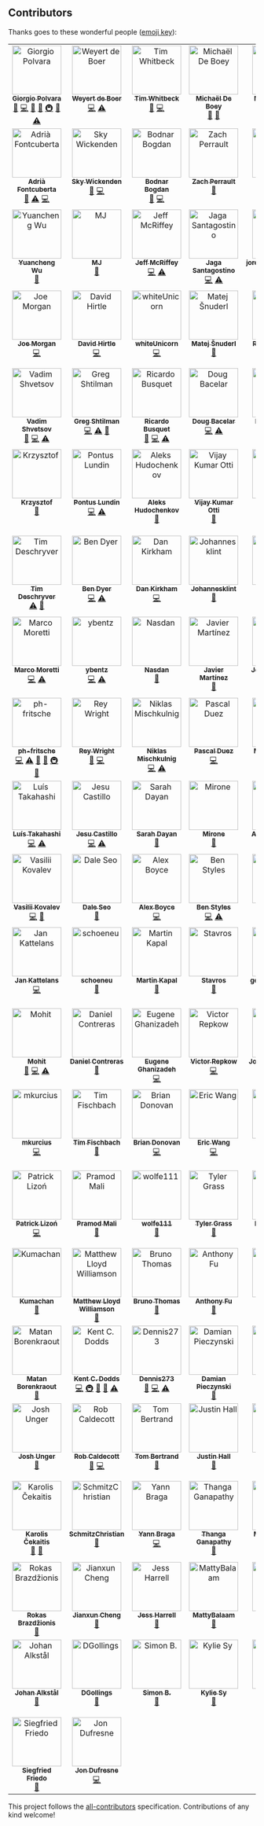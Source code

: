 ## Contributors

Thanks goes to these wonderful people ([emoji key][emojis]):

<!-- ALL-CONTRIBUTORS-LIST:START - Do not remove or modify this section -->
<!-- prettier-ignore-start -->
<!-- markdownlint-disable -->
<table>
  <tbody>
    <tr>
      <td align="center" valign="top" width="14.28%"><a href="https://twitter.com/Gpx"><img src="https://avatars0.githubusercontent.com/u/767959?v=4?s=100" width="100px;" alt="Giorgio Polvara"/><br /><sub><b>Giorgio Polvara</b></sub></a><br /><a href="https://github.com/testing-library/user-event/issues?q=author%3AGpx" title="Bug reports">🐛</a> <a href="https://github.com/testing-library/user-event/commits?author=Gpx" title="Code">💻</a> <a href="https://github.com/testing-library/user-event/commits?author=Gpx" title="Documentation">📖</a> <a href="#ideas-Gpx" title="Ideas, Planning, & Feedback">🤔</a> <a href="#infra-Gpx" title="Infrastructure (Hosting, Build-Tools, etc)">🚇</a> <a href="https://github.com/testing-library/user-event/pulls?q=is%3Apr+reviewed-by%3AGpx" title="Reviewed Pull Requests">👀</a> <a href="https://github.com/testing-library/user-event/commits?author=Gpx" title="Tests">⚠️</a></td>
      <td align="center" valign="top" width="14.28%"><a href="https://github.com/weyert"><img src="https://avatars3.githubusercontent.com/u/7049?v=4?s=100" width="100px;" alt="Weyert de Boer"/><br /><sub><b>Weyert de Boer</b></sub></a><br /><a href="https://github.com/testing-library/user-event/commits?author=weyert" title="Code">💻</a> <a href="https://github.com/testing-library/user-event/commits?author=weyert" title="Tests">⚠️</a></td>
      <td align="center" valign="top" width="14.28%"><a href="https://github.com/twhitbeck"><img src="https://avatars2.githubusercontent.com/u/762471?v=4?s=100" width="100px;" alt="Tim Whitbeck"/><br /><sub><b>Tim Whitbeck</b></sub></a><br /><a href="https://github.com/testing-library/user-event/issues?q=author%3Atwhitbeck" title="Bug reports">🐛</a> <a href="https://github.com/testing-library/user-event/commits?author=twhitbeck" title="Code">💻</a></td>
      <td align="center" valign="top" width="14.28%"><a href="https://michaeldeboey.be"><img src="https://avatars3.githubusercontent.com/u/6643991?v=4?s=100" width="100px;" alt="Michaël De Boey"/><br /><sub><b>Michaël De Boey</b></sub></a><br /><a href="https://github.com/testing-library/user-event/commits?author=MichaelDeBoey" title="Documentation">📖</a> <a href="#ideas-MichaelDeBoey" title="Ideas, Planning, & Feedback">🤔</a></td>
      <td align="center" valign="top" width="14.28%"><a href="https://github.com/michaellasky"><img src="https://avatars2.githubusercontent.com/u/6646599?v=4?s=100" width="100px;" alt="Michael Lasky"/><br /><sub><b>Michael Lasky</b></sub></a><br /><a href="https://github.com/testing-library/user-event/commits?author=michaellasky" title="Code">💻</a> <a href="https://github.com/testing-library/user-event/commits?author=michaellasky" title="Documentation">📖</a> <a href="#ideas-michaellasky" title="Ideas, Planning, & Feedback">🤔</a></td>
      <td align="center" valign="top" width="14.28%"><a href="https://github.com/shomalgan"><img src="https://avatars0.githubusercontent.com/u/2883620?v=4?s=100" width="100px;" alt="Ahmad Esmaeilzadeh"/><br /><sub><b>Ahmad Esmaeilzadeh</b></sub></a><br /><a href="https://github.com/testing-library/user-event/commits?author=shomalgan" title="Documentation">📖</a></td>
      <td align="center" valign="top" width="14.28%"><a href="https://calebeby.ml"><img src="https://avatars1.githubusercontent.com/u/13206945?v=4?s=100" width="100px;" alt="Caleb Eby"/><br /><sub><b>Caleb Eby</b></sub></a><br /><a href="https://github.com/testing-library/user-event/commits?author=calebeby" title="Code">💻</a> <a href="https://github.com/testing-library/user-event/issues?q=author%3Acalebeby" title="Bug reports">🐛</a> <a href="https://github.com/testing-library/user-event/pulls?q=is%3Apr+reviewed-by%3Acalebeby" title="Reviewed Pull Requests">👀</a></td>
    </tr>
    <tr>
      <td align="center" valign="top" width="14.28%"><a href="https://afontcu.dev"><img src="https://avatars0.githubusercontent.com/u/9197791?v=4?s=100" width="100px;" alt="Adrià Fontcuberta"/><br /><sub><b>Adrià Fontcuberta</b></sub></a><br /><a href="https://github.com/testing-library/user-event/issues?q=author%3Aafontcu" title="Bug reports">🐛</a> <a href="https://github.com/testing-library/user-event/commits?author=afontcu" title="Tests">⚠️</a> <a href="https://github.com/testing-library/user-event/commits?author=afontcu" title="Code">💻</a></td>
      <td align="center" valign="top" width="14.28%"><a href="https://github.com/skywickenden"><img src="https://avatars2.githubusercontent.com/u/4930551?v=4?s=100" width="100px;" alt="Sky Wickenden"/><br /><sub><b>Sky Wickenden</b></sub></a><br /><a href="https://github.com/testing-library/user-event/issues?q=author%3Askywickenden" title="Bug reports">🐛</a> <a href="https://github.com/testing-library/user-event/commits?author=skywickenden" title="Code">💻</a></td>
      <td align="center" valign="top" width="14.28%"><a href="https://github.com/bogdanbodnar"><img src="https://avatars2.githubusercontent.com/u/9034868?v=4?s=100" width="100px;" alt="Bodnar Bogdan"/><br /><sub><b>Bodnar Bogdan</b></sub></a><br /><a href="https://github.com/testing-library/user-event/issues?q=author%3Abogdanbodnar" title="Bug reports">🐛</a> <a href="https://github.com/testing-library/user-event/commits?author=bogdanbodnar" title="Code">💻</a></td>
      <td align="center" valign="top" width="14.28%"><a href="https://zach.website"><img src="https://avatars0.githubusercontent.com/u/1699281?v=4?s=100" width="100px;" alt="Zach Perrault"/><br /><sub><b>Zach Perrault</b></sub></a><br /><a href="https://github.com/testing-library/user-event/commits?author=zperrault" title="Documentation">📖</a></td>
      <td align="center" valign="top" width="14.28%"><a href="https://twitter.com/ryanastelly"><img src="https://avatars1.githubusercontent.com/u/4138357?v=4?s=100" width="100px;" alt="Ryan Stelly"/><br /><sub><b>Ryan Stelly</b></sub></a><br /><a href="https://github.com/testing-library/user-event/commits?author=FLGMwt" title="Documentation">📖</a></td>
      <td align="center" valign="top" width="14.28%"><a href="https://github.com/benmonro"><img src="https://avatars3.githubusercontent.com/u/399236?v=4?s=100" width="100px;" alt="Ben Monro"/><br /><sub><b>Ben Monro</b></sub></a><br /><a href="https://github.com/testing-library/user-event/commits?author=benmonro" title="Code">💻</a></td>
      <td align="center" valign="top" width="14.28%"><a href="https://github.com/GentlemanHal"><img src="https://avatars2.githubusercontent.com/u/415521?v=4?s=100" width="100px;" alt="Christopher Martin"/><br /><sub><b>Christopher Martin</b></sub></a><br /><a href="https://github.com/testing-library/user-event/commits?author=GentlemanHal" title="Code">💻</a></td>
    </tr>
    <tr>
      <td align="center" valign="top" width="14.28%"><a href="http://fullgallop.me"><img src="https://avatars0.githubusercontent.com/u/32252769?v=4?s=100" width="100px;" alt="Yuancheng Wu"/><br /><sub><b>Yuancheng Wu</b></sub></a><br /><a href="https://github.com/testing-library/user-event/pulls?q=is%3Apr+reviewed-by%3AYuanchengWu" title="Reviewed Pull Requests">👀</a></td>
      <td align="center" valign="top" width="14.28%"><a href="https://github.com/maheshjag"><img src="https://avatars0.githubusercontent.com/u/1705603?v=4?s=100" width="100px;" alt="MJ"/><br /><sub><b>MJ</b></sub></a><br /><a href="https://github.com/testing-library/user-event/commits?author=maheshjag" title="Documentation">📖</a></td>
      <td align="center" valign="top" width="14.28%"><a href="https://github.com/jmcriffey"><img src="https://avatars0.githubusercontent.com/u/2831294?v=4?s=100" width="100px;" alt="Jeff McRiffey"/><br /><sub><b>Jeff McRiffey</b></sub></a><br /><a href="https://github.com/testing-library/user-event/commits?author=jmcriffey" title="Code">💻</a> <a href="https://github.com/testing-library/user-event/commits?author=jmcriffey" title="Tests">⚠️</a></td>
      <td align="center" valign="top" width="14.28%"><a href="http://jagascript.com"><img src="https://avatars0.githubusercontent.com/u/4562878?v=4?s=100" width="100px;" alt="Jaga Santagostino"/><br /><sub><b>Jaga Santagostino</b></sub></a><br /><a href="https://github.com/testing-library/user-event/commits?author=kandros" title="Code">💻</a> <a href="https://github.com/testing-library/user-event/commits?author=kandros" title="Tests">⚠️</a></td>
      <td align="center" valign="top" width="14.28%"><a href="http://jordy.app"><img src="https://avatars3.githubusercontent.com/u/12712484?v=4?s=100" width="100px;" alt="jordyvandomselaar"/><br /><sub><b>jordyvandomselaar</b></sub></a><br /><a href="https://github.com/testing-library/user-event/commits?author=jordyvandomselaar" title="Code">💻</a> <a href="https://github.com/testing-library/user-event/commits?author=jordyvandomselaar" title="Tests">⚠️</a></td>
      <td align="center" valign="top" width="14.28%"><a href="https://lyamkin.com"><img src="https://avatars2.githubusercontent.com/u/3854930?v=4?s=100" width="100px;" alt="Ilya Lyamkin"/><br /><sub><b>Ilya Lyamkin</b></sub></a><br /><a href="https://github.com/testing-library/user-event/commits?author=ilyamkin" title="Code">💻</a> <a href="https://github.com/testing-library/user-event/commits?author=ilyamkin" title="Tests">⚠️</a></td>
      <td align="center" valign="top" width="14.28%"><a href="http://todofullstack.com"><img src="https://avatars2.githubusercontent.com/u/4474353?v=4?s=100" width="100px;" alt="Kenneth Luján Rosas"/><br /><sub><b>Kenneth Luján Rosas</b></sub></a><br /><a href="https://github.com/testing-library/user-event/commits?author=klujanrosas" title="Code">💻</a> <a href="https://github.com/testing-library/user-event/commits?author=klujanrosas" title="Tests">⚠️</a></td>
    </tr>
    <tr>
      <td align="center" valign="top" width="14.28%"><a href="http://thejoemorgan.com"><img src="https://avatars1.githubusercontent.com/u/2388943?v=4?s=100" width="100px;" alt="Joe Morgan"/><br /><sub><b>Joe Morgan</b></sub></a><br /><a href="https://github.com/testing-library/user-event/commits?author=jsmapr1" title="Code">💻</a></td>
      <td align="center" valign="top" width="14.28%"><a href="https://twitter.com/wachunga"><img src="https://avatars0.githubusercontent.com/u/438545?v=4?s=100" width="100px;" alt="David Hirtle"/><br /><sub><b>David Hirtle</b></sub></a><br /><a href="https://github.com/testing-library/user-event/commits?author=wachunga" title="Code">💻</a></td>
      <td align="center" valign="top" width="14.28%"><a href="https://github.com/bdh1011"><img src="https://avatars2.githubusercontent.com/u/8446067?v=4?s=100" width="100px;" alt="whiteUnicorn"/><br /><sub><b>whiteUnicorn</b></sub></a><br /><a href="https://github.com/testing-library/user-event/commits?author=bdh1011" title="Code">💻</a></td>
      <td align="center" valign="top" width="14.28%"><a href="https://www.matej.snuderl.si/"><img src="https://avatars3.githubusercontent.com/u/8524109?v=4?s=100" width="100px;" alt="Matej Šnuderl"/><br /><sub><b>Matej Šnuderl</b></sub></a><br /><a href="https://github.com/testing-library/user-event/pulls?q=is%3Apr+reviewed-by%3AMeemaw" title="Reviewed Pull Requests">👀</a></td>
      <td align="center" valign="top" width="14.28%"><a href="https://pomb.us"><img src="https://avatars1.githubusercontent.com/u/1911623?v=4?s=100" width="100px;" alt="Rodrigo Pombo"/><br /><sub><b>Rodrigo Pombo</b></sub></a><br /><a href="https://github.com/testing-library/user-event/commits?author=pomber" title="Code">💻</a></td>
      <td align="center" valign="top" width="14.28%"><a href="http://github.com/Raynos"><img src="https://avatars3.githubusercontent.com/u/479538?v=4?s=100" width="100px;" alt="Jake Verbaten"/><br /><sub><b>Jake Verbaten</b></sub></a><br /><a href="https://github.com/testing-library/user-event/commits?author=Raynos" title="Code">💻</a></td>
      <td align="center" valign="top" width="14.28%"><a href="https://skovy.dev"><img src="https://avatars1.githubusercontent.com/u/5247455?v=4?s=100" width="100px;" alt="Spencer Miskoviak"/><br /><sub><b>Spencer Miskoviak</b></sub></a><br /><a href="https://github.com/testing-library/user-event/commits?author=skovy" title="Documentation">📖</a></td>
    </tr>
    <tr>
      <td align="center" valign="top" width="14.28%"><a href="https://proling.ru/"><img src="https://avatars2.githubusercontent.com/u/16336572?v=4?s=100" width="100px;" alt="Vadim Shvetsov"/><br /><sub><b>Vadim Shvetsov</b></sub></a><br /><a href="#ideas-vadimshvetsov" title="Ideas, Planning, & Feedback">🤔</a> <a href="https://github.com/testing-library/user-event/commits?author=vadimshvetsov" title="Code">💻</a> <a href="https://github.com/testing-library/user-event/commits?author=vadimshvetsov" title="Tests">⚠️</a></td>
      <td align="center" valign="top" width="14.28%"><a href="https://github.com/9still"><img src="https://avatars0.githubusercontent.com/u/4924760?v=4?s=100" width="100px;" alt="Greg Shtilman"/><br /><sub><b>Greg Shtilman</b></sub></a><br /><a href="https://github.com/testing-library/user-event/commits?author=9still" title="Code">💻</a> <a href="https://github.com/testing-library/user-event/commits?author=9still" title="Tests">⚠️</a> <a href="https://github.com/testing-library/user-event/issues?q=author%3A9still" title="Bug reports">🐛</a></td>
      <td align="center" valign="top" width="14.28%"><a href="https://github.com/rbusquet"><img src="https://avatars1.githubusercontent.com/u/7198302?v=4?s=100" width="100px;" alt="Ricardo Busquet"/><br /><sub><b>Ricardo Busquet</b></sub></a><br /><a href="https://github.com/testing-library/user-event/issues?q=author%3Arbusquet" title="Bug reports">🐛</a> <a href="https://github.com/testing-library/user-event/commits?author=rbusquet" title="Code">💻</a> <a href="https://github.com/testing-library/user-event/commits?author=rbusquet" title="Tests">⚠️</a></td>
      <td align="center" valign="top" width="14.28%"><a href="https://www.linkedin.com/in/dougbacelar/en"><img src="https://avatars3.githubusercontent.com/u/9267678?v=4?s=100" width="100px;" alt="Doug Bacelar"/><br /><sub><b>Doug Bacelar</b></sub></a><br /><a href="https://github.com/testing-library/user-event/commits?author=dougbacelar" title="Code">💻</a> <a href="https://github.com/testing-library/user-event/commits?author=dougbacelar" title="Tests">⚠️</a></td>
      <td align="center" valign="top" width="14.28%"><a href="https://github.com/kayleighridd"><img src="https://avatars3.githubusercontent.com/u/36446015?v=4?s=100" width="100px;" alt="Kayleigh Ridd"/><br /><sub><b>Kayleigh Ridd</b></sub></a><br /><a href="https://github.com/testing-library/user-event/issues?q=author%3Akayleighridd" title="Bug reports">🐛</a> <a href="https://github.com/testing-library/user-event/commits?author=kayleighridd" title="Code">💻</a> <a href="https://github.com/testing-library/user-event/commits?author=kayleighridd" title="Tests">⚠️</a></td>
      <td align="center" valign="top" width="14.28%"><a href="https://malcolmkee.com"><img src="https://avatars0.githubusercontent.com/u/24528512?v=4?s=100" width="100px;" alt="Malcolm Kee"/><br /><sub><b>Malcolm Kee</b></sub></a><br /><a href="https://github.com/testing-library/user-event/commits?author=malcolm-kee" title="Code">💻</a> <a href="https://github.com/testing-library/user-event/commits?author=malcolm-kee" title="Documentation">📖</a> <a href="https://github.com/testing-library/user-event/commits?author=malcolm-kee" title="Tests">⚠️</a></td>
      <td align="center" valign="top" width="14.28%"><a href="https://github.com/kelvinlzhang"><img src="https://avatars3.githubusercontent.com/u/8291294?v=4?s=100" width="100px;" alt="kelvinlzhang"/><br /><sub><b>kelvinlzhang</b></sub></a><br /><a href="https://github.com/testing-library/user-event/issues?q=author%3Akelvinlzhang" title="Bug reports">🐛</a></td>
    </tr>
    <tr>
      <td align="center" valign="top" width="14.28%"><a href="https://github.com/krzysztof-hellostudio"><img src="https://avatars3.githubusercontent.com/u/1942664?v=4?s=100" width="100px;" alt="Krzysztof"/><br /><sub><b>Krzysztof</b></sub></a><br /><a href="https://github.com/testing-library/user-event/issues?q=author%3Akrzysztof-hellostudio" title="Bug reports">🐛</a></td>
      <td align="center" valign="top" width="14.28%"><a href="https://github.com/hontas"><img src="https://avatars2.githubusercontent.com/u/1521113?v=4?s=100" width="100px;" alt="Pontus Lundin"/><br /><sub><b>Pontus Lundin</b></sub></a><br /><a href="https://github.com/testing-library/user-event/commits?author=hontas" title="Code">💻</a> <a href="https://github.com/testing-library/user-event/commits?author=hontas" title="Tests">⚠️</a></td>
      <td align="center" valign="top" width="14.28%"><a href="https://hudochenkov.com/"><img src="https://avatars2.githubusercontent.com/u/654597?v=4?s=100" width="100px;" alt="Aleks Hudochenkov"/><br /><sub><b>Aleks Hudochenkov</b></sub></a><br /><a href="https://github.com/testing-library/user-event/issues?q=author%3Ahudochenkov" title="Bug reports">🐛</a></td>
      <td align="center" valign="top" width="14.28%"><a href="https://github.com/nanivijay"><img src="https://avatars0.githubusercontent.com/u/5945591?v=4?s=100" width="100px;" alt="Vijay Kumar Otti"/><br /><sub><b>Vijay Kumar Otti</b></sub></a><br /><a href="https://github.com/testing-library/user-event/issues?q=author%3Ananivijay" title="Bug reports">🐛</a></td>
      <td align="center" valign="top" width="14.28%"><a href="http://tompicton.com"><img src="https://avatars2.githubusercontent.com/u/12588098?v=4?s=100" width="100px;" alt="Tom Picton"/><br /><sub><b>Tom Picton</b></sub></a><br /><a href="https://github.com/testing-library/user-event/issues?q=author%3Atpict" title="Bug reports">🐛</a> <a href="https://github.com/testing-library/user-event/commits?author=tpict" title="Code">💻</a> <a href="https://github.com/testing-library/user-event/commits?author=tpict" title="Tests">⚠️</a></td>
      <td align="center" valign="top" width="14.28%"><a href="https://hung.dev"><img src="https://avatars3.githubusercontent.com/u/8603085?v=4?s=100" width="100px;" alt="Hung Viet Nguyen"/><br /><sub><b>Hung Viet Nguyen</b></sub></a><br /><a href="https://github.com/testing-library/user-event/issues?q=author%3Anvh95" title="Bug reports">🐛</a></td>
      <td align="center" valign="top" width="14.28%"><a href="https://nickmccurdy.com/"><img src="https://avatars0.githubusercontent.com/u/927220?v=4?s=100" width="100px;" alt="Nick McCurdy"/><br /><sub><b>Nick McCurdy</b></sub></a><br /><a href="#projectManagement-nickmccurdy" title="Project Management">📆</a> <a href="#question-nickmccurdy" title="Answering Questions">💬</a> <a href="https://github.com/testing-library/user-event/commits?author=nickmccurdy" title="Code">💻</a> <a href="https://github.com/testing-library/user-event/commits?author=nickmccurdy" title="Tests">⚠️</a> <a href="https://github.com/testing-library/user-event/commits?author=nickmccurdy" title="Documentation">📖</a> <a href="#infra-nickmccurdy" title="Infrastructure (Hosting, Build-Tools, etc)">🚇</a> <a href="#ideas-nickmccurdy" title="Ideas, Planning, & Feedback">🤔</a></td>
    </tr>
    <tr>
      <td align="center" valign="top" width="14.28%"><a href="http://timdeschryver.dev"><img src="https://avatars1.githubusercontent.com/u/28659384?v=4?s=100" width="100px;" alt="Tim Deschryver"/><br /><sub><b>Tim Deschryver</b></sub></a><br /><a href="https://github.com/testing-library/user-event/commits?author=timdeschryver" title="Tests">⚠️</a> <a href="https://github.com/testing-library/user-event/commits?author=timdeschryver" title="Documentation">📖</a></td>
      <td align="center" valign="top" width="14.28%"><a href="https://github.com/ben-dyer"><img src="https://avatars2.githubusercontent.com/u/43922444?v=4?s=100" width="100px;" alt="Ben Dyer"/><br /><sub><b>Ben Dyer</b></sub></a><br /><a href="https://github.com/testing-library/user-event/commits?author=ben-dyer" title="Code">💻</a> <a href="https://github.com/testing-library/user-event/commits?author=ben-dyer" title="Tests">⚠️</a></td>
      <td align="center" valign="top" width="14.28%"><a href="https://twitter.com/herecydev"><img src="https://avatars1.githubusercontent.com/u/11328618?v=4?s=100" width="100px;" alt="Dan Kirkham"/><br /><sub><b>Dan Kirkham</b></sub></a><br /><a href="https://github.com/testing-library/user-event/commits?author=herecydev" title="Code">💻</a></td>
      <td align="center" valign="top" width="14.28%"><a href="https://github.com/Johannesklint"><img src="https://avatars3.githubusercontent.com/u/16774845?v=4?s=100" width="100px;" alt="Johannesklint"/><br /><sub><b>Johannesklint</b></sub></a><br /><a href="https://github.com/testing-library/user-event/commits?author=Johannesklint" title="Documentation">📖</a></td>
      <td align="center" valign="top" width="14.28%"><a href="https://github.com/juanca"><img src="https://avatars0.githubusercontent.com/u/841084?v=4?s=100" width="100px;" alt="Juan Carlos Medina"/><br /><sub><b>Juan Carlos Medina</b></sub></a><br /><a href="https://github.com/testing-library/user-event/commits?author=juanca" title="Code">💻</a> <a href="https://github.com/testing-library/user-event/commits?author=juanca" title="Tests">⚠️</a></td>
      <td align="center" valign="top" width="14.28%"><a href="https://github.com/WretchedDade"><img src="https://avatars0.githubusercontent.com/u/17183431?v=4?s=100" width="100px;" alt="Dade Cook"/><br /><sub><b>Dade Cook</b></sub></a><br /><a href="https://github.com/testing-library/user-event/commits?author=WretchedDade" title="Code">💻</a> <a href="https://github.com/testing-library/user-event/commits?author=WretchedDade" title="Tests">⚠️</a></td>
      <td align="center" valign="top" width="14.28%"><a href="https://blog.lourenci.com/"><img src="https://avatars3.githubusercontent.com/u/2339362?v=4?s=100" width="100px;" alt="Leandro Lourenci"/><br /><sub><b>Leandro Lourenci</b></sub></a><br /><a href="https://github.com/testing-library/user-event/commits?author=lourenci" title="Code">💻</a> <a href="https://github.com/testing-library/user-event/commits?author=lourenci" title="Tests">⚠️</a></td>
    </tr>
    <tr>
      <td align="center" valign="top" width="14.28%"><a href="https://github.com/marcosvega91"><img src="https://avatars2.githubusercontent.com/u/5365582?v=4?s=100" width="100px;" alt="Marco Moretti"/><br /><sub><b>Marco Moretti</b></sub></a><br /><a href="https://github.com/testing-library/user-event/commits?author=marcosvega91" title="Code">💻</a> <a href="https://github.com/testing-library/user-event/commits?author=marcosvega91" title="Tests">⚠️</a></td>
      <td align="center" valign="top" width="14.28%"><a href="https://github.com/ybentz"><img src="https://avatars3.githubusercontent.com/u/14811577?v=4?s=100" width="100px;" alt="ybentz"/><br /><sub><b>ybentz</b></sub></a><br /><a href="https://github.com/testing-library/user-event/commits?author=ybentz" title="Code">💻</a> <a href="https://github.com/testing-library/user-event/commits?author=ybentz" title="Tests">⚠️</a></td>
      <td align="center" valign="top" width="14.28%"><a href="http://www.lemoncode.net/"><img src="https://avatars2.githubusercontent.com/u/4374977?v=4?s=100" width="100px;" alt="Nasdan"/><br /><sub><b>Nasdan</b></sub></a><br /><a href="https://github.com/testing-library/user-event/issues?q=author%3ANasdan" title="Bug reports">🐛</a></td>
      <td align="center" valign="top" width="14.28%"><a href="https://github.com/JavierMartinz"><img src="https://avatars1.githubusercontent.com/u/1155507?v=4?s=100" width="100px;" alt="Javier Martínez"/><br /><sub><b>Javier Martínez</b></sub></a><br /><a href="https://github.com/testing-library/user-event/commits?author=JavierMartinz" title="Documentation">📖</a></td>
      <td align="center" valign="top" width="14.28%"><a href="http://www.visualjerk.de"><img src="https://avatars0.githubusercontent.com/u/28823153?v=4?s=100" width="100px;" alt="Jörg Bayreuther"/><br /><sub><b>Jörg Bayreuther</b></sub></a><br /><a href="https://github.com/testing-library/user-event/commits?author=visualjerk" title="Code">💻</a> <a href="https://github.com/testing-library/user-event/commits?author=visualjerk" title="Tests">⚠️</a> <a href="https://github.com/testing-library/user-event/commits?author=visualjerk" title="Documentation">📖</a></td>
      <td align="center" valign="top" width="14.28%"><a href="https://ko-fi.com/thislucas"><img src="https://avatars0.githubusercontent.com/u/8645841?v=4?s=100" width="100px;" alt="Lucas Bernalte"/><br /><sub><b>Lucas Bernalte</b></sub></a><br /><a href="https://github.com/testing-library/user-event/commits?author=lucbpz" title="Documentation">📖</a></td>
      <td align="center" valign="top" width="14.28%"><a href="https://github.com/maxnewlands"><img src="https://avatars3.githubusercontent.com/u/1304166?v=4?s=100" width="100px;" alt="Maxwell Newlands"/><br /><sub><b>Maxwell Newlands</b></sub></a><br /><a href="https://github.com/testing-library/user-event/commits?author=maxnewlands" title="Code">💻</a> <a href="https://github.com/testing-library/user-event/commits?author=maxnewlands" title="Tests">⚠️</a></td>
    </tr>
    <tr>
      <td align="center" valign="top" width="14.28%"><a href="https://github.com/ph-fritsche"><img src="https://avatars3.githubusercontent.com/u/39068198?v=4?s=100" width="100px;" alt="ph-fritsche"/><br /><sub><b>ph-fritsche</b></sub></a><br /><a href="https://github.com/testing-library/user-event/commits?author=ph-fritsche" title="Code">💻</a> <a href="https://github.com/testing-library/user-event/commits?author=ph-fritsche" title="Tests">⚠️</a> <a href="https://github.com/testing-library/user-event/issues?q=author%3Aph-fritsche" title="Bug reports">🐛</a> <a href="#ideas-ph-fritsche" title="Ideas, Planning, & Feedback">🤔</a> <a href="#infra-ph-fritsche" title="Infrastructure (Hosting, Build-Tools, etc)">🚇</a> <a href="#maintenance-ph-fritsche" title="Maintenance">🚧</a></td>
      <td align="center" valign="top" width="14.28%"><a href="https://github.com/reywright"><img src="https://avatars3.githubusercontent.com/u/708820?v=4?s=100" width="100px;" alt="Rey Wright"/><br /><sub><b>Rey Wright</b></sub></a><br /><a href="https://github.com/testing-library/user-event/issues?q=author%3Areywright" title="Bug reports">🐛</a> <a href="https://github.com/testing-library/user-event/commits?author=reywright" title="Code">💻</a></td>
      <td align="center" valign="top" width="14.28%"><a href="https://github.com/mischnic"><img src="https://avatars1.githubusercontent.com/u/4586894?v=4?s=100" width="100px;" alt="Niklas Mischkulnig"/><br /><sub><b>Niklas Mischkulnig</b></sub></a><br /><a href="https://github.com/testing-library/user-event/commits?author=mischnic" title="Code">💻</a> <a href="https://github.com/testing-library/user-event/commits?author=mischnic" title="Tests">⚠️</a></td>
      <td align="center" valign="top" width="14.28%"><a href="http://pascalduez.me"><img src="https://avatars3.githubusercontent.com/u/335467?v=4?s=100" width="100px;" alt="Pascal Duez"/><br /><sub><b>Pascal Duez</b></sub></a><br /><a href="https://github.com/testing-library/user-event/commits?author=pascalduez" title="Code">💻</a></td>
      <td align="center" valign="top" width="14.28%"><a href="http://malachi.dev"><img src="https://avatars3.githubusercontent.com/u/10888943?v=4?s=100" width="100px;" alt="Malachi Willey"/><br /><sub><b>Malachi Willey</b></sub></a><br /><a href="https://github.com/testing-library/user-event/commits?author=malwilley" title="Code">💻</a> <a href="https://github.com/testing-library/user-event/commits?author=malwilley" title="Tests">⚠️</a></td>
      <td align="center" valign="top" width="14.28%"><a href="https://clarkwinters.com"><img src="https://avatars2.githubusercontent.com/u/40615752?v=4?s=100" width="100px;" alt="Clark Winters"/><br /><sub><b>Clark Winters</b></sub></a><br /><a href="https://github.com/testing-library/user-event/commits?author=cwinters8" title="Documentation">📖</a></td>
      <td align="center" valign="top" width="14.28%"><a href="https://github.com/lazytype"><img src="https://avatars1.githubusercontent.com/u/840985?v=4?s=100" width="100px;" alt="lazytype"/><br /><sub><b>lazytype</b></sub></a><br /><a href="https://github.com/testing-library/user-event/commits?author=lazytype" title="Code">💻</a> <a href="https://github.com/testing-library/user-event/commits?author=lazytype" title="Tests">⚠️</a></td>
    </tr>
    <tr>
      <td align="center" valign="top" width="14.28%"><a href="https://www.linkedin.com/in/luis-takahashi/"><img src="https://avatars0.githubusercontent.com/u/19766035?v=4?s=100" width="100px;" alt="Luís Takahashi"/><br /><sub><b>Luís Takahashi</b></sub></a><br /><a href="https://github.com/testing-library/user-event/commits?author=luistak" title="Code">💻</a> <a href="https://github.com/testing-library/user-event/commits?author=luistak" title="Tests">⚠️</a></td>
      <td align="center" valign="top" width="14.28%"><a href="https://github.com/jesujcastillom"><img src="https://avatars3.githubusercontent.com/u/7827281?v=4?s=100" width="100px;" alt="Jesu Castillo"/><br /><sub><b>Jesu Castillo</b></sub></a><br /><a href="https://github.com/testing-library/user-event/commits?author=jesujcastillom" title="Code">💻</a> <a href="https://github.com/testing-library/user-event/commits?author=jesujcastillom" title="Tests">⚠️</a></td>
      <td align="center" valign="top" width="14.28%"><a href="https://sarahdayan.dev"><img src="https://avatars1.githubusercontent.com/u/5370675?v=4?s=100" width="100px;" alt="Sarah Dayan"/><br /><sub><b>Sarah Dayan</b></sub></a><br /><a href="https://github.com/testing-library/user-event/commits?author=sarahdayan" title="Documentation">📖</a></td>
      <td align="center" valign="top" width="14.28%"><a href="http://saul-mirone.github.io/"><img src="https://avatars0.githubusercontent.com/u/10047788?v=4?s=100" width="100px;" alt="Mirone"/><br /><sub><b>Mirone</b></sub></a><br /><a href="https://github.com/testing-library/user-event/issues?q=author%3ASaul-Mirone" title="Bug reports">🐛</a></td>
      <td align="center" valign="top" width="14.28%"><a href="https://github.com/amandapouget"><img src="https://avatars3.githubusercontent.com/u/12855692?v=4?s=100" width="100px;" alt="Amanda Pouget"/><br /><sub><b>Amanda Pouget</b></sub></a><br /><a href="https://github.com/testing-library/user-event/commits?author=amandapouget" title="Documentation">📖</a></td>
      <td align="center" valign="top" width="14.28%"><a href="https://github.com/Sonic12040"><img src="https://avatars3.githubusercontent.com/u/21055893?v=4?s=100" width="100px;" alt="Sonic12040"/><br /><sub><b>Sonic12040</b></sub></a><br /><a href="https://github.com/testing-library/user-event/commits?author=Sonic12040" title="Code">💻</a> <a href="https://github.com/testing-library/user-event/commits?author=Sonic12040" title="Tests">⚠️</a> <a href="https://github.com/testing-library/user-event/commits?author=Sonic12040" title="Documentation">📖</a></td>
      <td align="center" valign="top" width="14.28%"><a href="https://github.com/gndelia"><img src="https://avatars1.githubusercontent.com/u/352474?v=4?s=100" width="100px;" alt="Gonzalo D'Elia"/><br /><sub><b>Gonzalo D'Elia</b></sub></a><br /><a href="https://github.com/testing-library/user-event/commits?author=gndelia" title="Code">💻</a> <a href="https://github.com/testing-library/user-event/commits?author=gndelia" title="Tests">⚠️</a> <a href="https://github.com/testing-library/user-event/commits?author=gndelia" title="Documentation">📖</a></td>
    </tr>
    <tr>
      <td align="center" valign="top" width="14.28%"><a href="https://github.com/vasilii-kovalev"><img src="https://avatars0.githubusercontent.com/u/10310491?v=4?s=100" width="100px;" alt="Vasilii Kovalev"/><br /><sub><b>Vasilii Kovalev</b></sub></a><br /><a href="https://github.com/testing-library/user-event/commits?author=vasilii-kovalev" title="Code">💻</a> <a href="https://github.com/testing-library/user-event/commits?author=vasilii-kovalev" title="Documentation">📖</a></td>
      <td align="center" valign="top" width="14.28%"><a href="https://www.daleseo.com"><img src="https://avatars1.githubusercontent.com/u/5466341?v=4?s=100" width="100px;" alt="Dale Seo"/><br /><sub><b>Dale Seo</b></sub></a><br /><a href="https://github.com/testing-library/user-event/commits?author=daleseo" title="Documentation">📖</a></td>
      <td align="center" valign="top" width="14.28%"><a href="http://www.alex-boyce.me/"><img src="https://avatars.githubusercontent.com/u/4050934?v=4?s=100" width="100px;" alt="Alex Boyce"/><br /><sub><b>Alex Boyce</b></sub></a><br /><a href="https://github.com/testing-library/user-event/commits?author=curiosity26" title="Code">💻</a></td>
      <td align="center" valign="top" width="14.28%"><a href="https://benadamstyles.com"><img src="https://avatars.githubusercontent.com/u/4380655?v=4?s=100" width="100px;" alt="Ben Styles"/><br /><sub><b>Ben Styles</b></sub></a><br /><a href="https://github.com/testing-library/user-event/commits?author=benadamstyles" title="Code">💻</a> <a href="https://github.com/testing-library/user-event/commits?author=benadamstyles" title="Tests">⚠️</a></td>
      <td align="center" valign="top" width="14.28%"><a href="http://laurabeatris.com"><img src="https://avatars.githubusercontent.com/u/48022589?v=4?s=100" width="100px;" alt="Laura Beatris"/><br /><sub><b>Laura Beatris</b></sub></a><br /><a href="https://github.com/testing-library/user-event/commits?author=LauraBeatris" title="Code">💻</a> <a href="https://github.com/testing-library/user-event/commits?author=LauraBeatris" title="Tests">⚠️</a></td>
      <td align="center" valign="top" width="14.28%"><a href="https://twitter.com/boriscoder"><img src="https://avatars.githubusercontent.com/u/812240?v=4?s=100" width="100px;" alt="Boris Serdiuk"/><br /><sub><b>Boris Serdiuk</b></sub></a><br /><a href="https://github.com/testing-library/user-event/issues?q=author%3Ajust-boris" title="Bug reports">🐛</a></td>
      <td align="center" valign="top" width="14.28%"><a href="https://bozdoz.com"><img src="https://avatars.githubusercontent.com/u/1410985?v=4?s=100" width="100px;" alt="bozdoz"/><br /><sub><b>bozdoz</b></sub></a><br /><a href="https://github.com/testing-library/user-event/commits?author=bozdoz" title="Documentation">📖</a> <a href="https://github.com/testing-library/user-event/issues?q=author%3Abozdoz" title="Bug reports">🐛</a> <a href="https://github.com/testing-library/user-event/commits?author=bozdoz" title="Tests">⚠️</a></td>
    </tr>
    <tr>
      <td align="center" valign="top" width="14.28%"><a href="https://github.com/jKatt"><img src="https://avatars.githubusercontent.com/u/5550790?v=4?s=100" width="100px;" alt="Jan Kattelans"/><br /><sub><b>Jan Kattelans</b></sub></a><br /><a href="https://github.com/testing-library/user-event/commits?author=jKatt" title="Code">💻</a></td>
      <td align="center" valign="top" width="14.28%"><a href="https://github.com/schoeneu"><img src="https://avatars.githubusercontent.com/u/3261341?v=4?s=100" width="100px;" alt="schoeneu"/><br /><sub><b>schoeneu</b></sub></a><br /><a href="https://github.com/testing-library/user-event/issues?q=author%3Aschoeneu" title="Bug reports">🐛</a></td>
      <td align="center" valign="top" width="14.28%"><a href="https://github.com/mkapal"><img src="https://avatars.githubusercontent.com/u/6420535?v=4?s=100" width="100px;" alt="Martin Kapal"/><br /><sub><b>Martin Kapal</b></sub></a><br /><a href="https://github.com/testing-library/user-event/issues?q=author%3Amkapal" title="Bug reports">🐛</a></td>
      <td align="center" valign="top" width="14.28%"><a href="https://gr.linkedin.com/in/bastakis"><img src="https://avatars.githubusercontent.com/u/1146626?v=4?s=100" width="100px;" alt="Stavros"/><br /><sub><b>Stavros</b></sub></a><br /><a href="https://github.com/testing-library/user-event/issues?q=author%3Asstauross" title="Bug reports">🐛</a></td>
      <td align="center" valign="top" width="14.28%"><a href="https://github.com/geoffroymounier"><img src="https://avatars.githubusercontent.com/u/24386870?v=4?s=100" width="100px;" alt="geoffroymounier"/><br /><sub><b>geoffroymounier</b></sub></a><br /><a href="https://github.com/testing-library/user-event/issues?q=author%3Ageoffroymounier" title="Bug reports">🐛</a></td>
      <td align="center" valign="top" width="14.28%"><a href="https://fergusmcdonald.com"><img src="https://avatars.githubusercontent.com/u/3115675?v=4?s=100" width="100px;" alt="Fergus McDonald"/><br /><sub><b>Fergus McDonald</b></sub></a><br /><a href="https://github.com/testing-library/user-event/commits?author=fergusmcdonald" title="Code">💻</a></td>
      <td align="center" valign="top" width="14.28%"><a href="https://github.com/robin-ambachtsheer"><img src="https://avatars.githubusercontent.com/u/2611873?v=4?s=100" width="100px;" alt="Robin Ambachtsheer"/><br /><sub><b>Robin Ambachtsheer</b></sub></a><br /><a href="https://github.com/testing-library/user-event/issues?q=author%3Arobin-ambachtsheer" title="Bug reports">🐛</a></td>
    </tr>
    <tr>
      <td align="center" valign="top" width="14.28%"><a href="https://github.com/MohitPopli"><img src="https://avatars.githubusercontent.com/u/17976072?v=4?s=100" width="100px;" alt="Mohit"/><br /><sub><b>Mohit</b></sub></a><br /><a href="https://github.com/testing-library/user-event/issues?q=author%3AMohitPopli" title="Bug reports">🐛</a> <a href="https://github.com/testing-library/user-event/commits?author=MohitPopli" title="Code">💻</a> <a href="https://github.com/testing-library/user-event/commits?author=MohitPopli" title="Tests">⚠️</a></td>
      <td align="center" valign="top" width="14.28%"><a href="https://github.com/InExtremaRes"><img src="https://avatars.githubusercontent.com/u/1635491?v=4?s=100" width="100px;" alt="Daniel Contreras"/><br /><sub><b>Daniel Contreras</b></sub></a><br /><a href="https://github.com/testing-library/user-event/issues?q=author%3AInExtremaRes" title="Bug reports">🐛</a></td>
      <td align="center" valign="top" width="14.28%"><a href="https://eugene.coding.blog"><img src="https://avatars.githubusercontent.com/u/13572283?v=4?s=100" width="100px;" alt="Eugene Ghanizadeh"/><br /><sub><b>Eugene Ghanizadeh</b></sub></a><br /><a href="https://github.com/testing-library/user-event/commits?author=loreanvictor" title="Code">💻</a></td>
      <td align="center" valign="top" width="14.28%"><a href="https://github.com/vicrep"><img src="https://avatars.githubusercontent.com/u/11432241?v=4?s=100" width="100px;" alt="Victor Repkow"/><br /><sub><b>Victor Repkow</b></sub></a><br /><a href="https://github.com/testing-library/user-event/commits?author=vicrep" title="Code">💻</a></td>
      <td align="center" valign="top" width="14.28%"><a href="https://github.com/GreenGremlin"><img src="https://avatars.githubusercontent.com/u/647452?v=4?s=100" width="100px;" alt="Jonathan Felchlin"/><br /><sub><b>Jonathan Felchlin</b></sub></a><br /><a href="https://github.com/testing-library/user-event/commits?author=GreenGremlin" title="Code">💻</a></td>
      <td align="center" valign="top" width="14.28%"><a href="https://github.com/sydneyjodon-wk"><img src="https://avatars.githubusercontent.com/u/51122966?v=4?s=100" width="100px;" alt="sydneyjodon-wk"/><br /><sub><b>sydneyjodon-wk</b></sub></a><br /><a href="https://github.com/testing-library/user-event/issues?q=author%3Asydneyjodon-wk" title="Bug reports">🐛</a> <a href="https://github.com/testing-library/user-event/commits?author=sydneyjodon-wk" title="Code">💻</a></td>
      <td align="center" valign="top" width="14.28%"><a href="https://github.com/codepath2019"><img src="https://avatars.githubusercontent.com/u/49729798?v=4?s=100" width="100px;" alt="Charles Magic Woo"/><br /><sub><b>Charles Magic Woo</b></sub></a><br /><a href="https://github.com/testing-library/user-event/issues?q=author%3Acodepath2019" title="Bug reports">🐛</a></td>
    </tr>
    <tr>
      <td align="center" valign="top" width="14.28%"><a href="https://github.com/mkurcius"><img src="https://avatars.githubusercontent.com/u/1613212?v=4?s=100" width="100px;" alt="mkurcius"/><br /><sub><b>mkurcius</b></sub></a><br /><a href="https://github.com/testing-library/user-event/commits?author=mkurcius" title="Code">💻</a></td>
      <td align="center" valign="top" width="14.28%"><a href="http://stderr.timfischbach.de"><img src="https://avatars.githubusercontent.com/u/26554?v=4?s=100" width="100px;" alt="Tim Fischbach"/><br /><sub><b>Tim Fischbach</b></sub></a><br /><a href="https://github.com/testing-library/user-event/issues?q=author%3Atf" title="Bug reports">🐛</a></td>
      <td align="center" valign="top" width="14.28%"><a href="https://github.com/eventualbuddha"><img src="https://avatars.githubusercontent.com/u/1938?v=4?s=100" width="100px;" alt="Brian Donovan"/><br /><sub><b>Brian Donovan</b></sub></a><br /><a href="https://github.com/testing-library/user-event/commits?author=eventualbuddha" title="Code">💻</a></td>
      <td align="center" valign="top" width="14.28%"><a href="http://www.largetimber.com"><img src="https://avatars.githubusercontent.com/u/10626756?v=4?s=100" width="100px;" alt="Eric Wang"/><br /><sub><b>Eric Wang</b></sub></a><br /><a href="https://github.com/testing-library/user-event/commits?author=fa93hws" title="Code">💻</a></td>
      <td align="center" valign="top" width="14.28%"><a href="https://github.com/jesperorb"><img src="https://avatars.githubusercontent.com/u/21122051?v=4?s=100" width="100px;" alt="Jesper Orb"/><br /><sub><b>Jesper Orb</b></sub></a><br /><a href="https://github.com/testing-library/user-event/commits?author=jesperorb" title="Code">💻</a></td>
      <td align="center" valign="top" width="14.28%"><a href="https://johannesfischer.github.io/"><img src="https://avatars.githubusercontent.com/u/28100?v=4?s=100" width="100px;" alt="Johannes Fischer"/><br /><sub><b>Johannes Fischer</b></sub></a><br /><a href="https://github.com/testing-library/user-event/commits?author=JohannesFischer" title="Code">💻</a></td>
      <td align="center" valign="top" width="14.28%"><a href="https://github.com/777PolarFox777"><img src="https://avatars.githubusercontent.com/u/19393384?v=4?s=100" width="100px;" alt="Andrew D."/><br /><sub><b>Andrew D.</b></sub></a><br /><a href="https://github.com/testing-library/user-event/commits?author=777PolarFox777" title="Code">💻</a></td>
    </tr>
    <tr>
      <td align="center" valign="top" width="14.28%"><a href="https://github.com/patricklizon"><img src="https://avatars.githubusercontent.com/u/12571855?v=4?s=100" width="100px;" alt="Patrick Lizoń"/><br /><sub><b>Patrick Lizoń</b></sub></a><br /><a href="https://github.com/testing-library/user-event/commits?author=patricklizon" title="Code">💻</a></td>
      <td align="center" valign="top" width="14.28%"><a href="https://pramodmali.tech/"><img src="https://avatars.githubusercontent.com/u/13375870?v=4?s=100" width="100px;" alt="Pramod Mali"/><br /><sub><b>Pramod Mali</b></sub></a><br /><a href="#ideas-malipramod" title="Ideas, Planning, & Feedback">🤔</a></td>
      <td align="center" valign="top" width="14.28%"><a href="https://github.com/wolfe111"><img src="https://avatars.githubusercontent.com/u/15180314?v=4?s=100" width="100px;" alt="wolfe111"/><br /><sub><b>wolfe111</b></sub></a><br /><a href="https://github.com/testing-library/user-event/issues?q=author%3Awolfe111" title="Bug reports">🐛</a></td>
      <td align="center" valign="top" width="14.28%"><a href="https://github.com/tyler2grass"><img src="https://avatars.githubusercontent.com/u/88393125?v=4?s=100" width="100px;" alt="Tyler Grass"/><br /><sub><b>Tyler Grass</b></sub></a><br /><a href="https://github.com/testing-library/user-event/issues?q=author%3Atyler2grass" title="Bug reports">🐛</a></td>
      <td align="center" valign="top" width="14.28%"><a href="https://www.linkedin.com/in/michael-s-pauly/"><img src="https://avatars.githubusercontent.com/u/7364791?v=4?s=100" width="100px;" alt="Michael Pauly"/><br /><sub><b>Michael Pauly</b></sub></a><br /><a href="https://github.com/testing-library/user-event/issues?q=author%3Amicscopau" title="Bug reports">🐛</a></td>
      <td align="center" valign="top" width="14.28%"><a href="https://github.com/rbrady-hs"><img src="https://avatars.githubusercontent.com/u/83345629?v=4?s=100" width="100px;" alt="rbrady-hs"/><br /><sub><b>rbrady-hs</b></sub></a><br /><a href="#ideas-rbrady-hs" title="Ideas, Planning, & Feedback">🤔</a></td>
      <td align="center" valign="top" width="14.28%"><a href="https://github.com/Dm1Korneev"><img src="https://avatars.githubusercontent.com/u/7955306?v=4?s=100" width="100px;" alt="Dmitriy Кorneev"/><br /><sub><b>Dmitriy Кorneev</b></sub></a><br /><a href="https://github.com/testing-library/user-event/issues?q=author%3ADm1Korneev" title="Bug reports">🐛</a></td>
    </tr>
    <tr>
      <td align="center" valign="top" width="14.28%"><a href="https://github.com/kumachan-mis"><img src="https://avatars.githubusercontent.com/u/29433058?v=4?s=100" width="100px;" alt="Kumachan"/><br /><sub><b>Kumachan</b></sub></a><br /><a href="https://github.com/testing-library/user-event/issues?q=author%3Akumachan-mis" title="Bug reports">🐛</a></td>
      <td align="center" valign="top" width="14.28%"><a href="https://github.com/themadtitanmathos"><img src="https://avatars.githubusercontent.com/u/54560914?v=4?s=100" width="100px;" alt="Matthew Lloyd Williamson"/><br /><sub><b>Matthew Lloyd Williamson</b></sub></a><br /><a href="#ideas-themadtitanmathos" title="Ideas, Planning, & Feedback">🤔</a></td>
      <td align="center" valign="top" width="14.28%"><a href="https://github.com/bamthomas"><img src="https://avatars.githubusercontent.com/u/551723?v=4?s=100" width="100px;" alt="Bruno Thomas"/><br /><sub><b>Bruno Thomas</b></sub></a><br /><a href="https://github.com/testing-library/user-event/issues?q=author%3Abamthomas" title="Bug reports">🐛</a></td>
      <td align="center" valign="top" width="14.28%"><a href="https://antfu.me/"><img src="https://avatars.githubusercontent.com/u/11247099?v=4?s=100" width="100px;" alt="Anthony Fu"/><br /><sub><b>Anthony Fu</b></sub></a><br /><a href="https://github.com/testing-library/user-event/issues?q=author%3Aantfu" title="Bug reports">🐛</a></td>
      <td align="center" valign="top" width="14.28%"><a href="https://github.com/mohetti"><img src="https://avatars.githubusercontent.com/u/73931283?v=4?s=100" width="100px;" alt="momokolo"/><br /><sub><b>momokolo</b></sub></a><br /><a href="https://github.com/testing-library/user-event/issues?q=author%3Amohetti" title="Bug reports">🐛</a></td>
      <td align="center" valign="top" width="14.28%"><a href="https://github.com/dannyharding10"><img src="https://avatars.githubusercontent.com/u/11875246?v=4?s=100" width="100px;" alt="Danny"/><br /><sub><b>Danny</b></sub></a><br /><a href="https://github.com/testing-library/user-event/issues?q=author%3Adannyharding10" title="Bug reports">🐛</a></td>
      <td align="center" valign="top" width="14.28%"><a href="https://lucas-levin.com/"><img src="https://avatars.githubusercontent.com/u/32044095?v=4?s=100" width="100px;" alt="Lucas Levin"/><br /><sub><b>Lucas Levin</b></sub></a><br /><a href="https://github.com/testing-library/user-event/issues?q=author%3Alucaslcode" title="Bug reports">🐛</a></td>
    </tr>
    <tr>
      <td align="center" valign="top" width="14.28%"><a href="https://matan.io/"><img src="https://avatars.githubusercontent.com/u/12711091?v=4?s=100" width="100px;" alt="Matan Borenkraout"/><br /><sub><b>Matan Borenkraout</b></sub></a><br /><a href="https://github.com/testing-library/user-event/commits?author=MatanBobi" title="Documentation">📖</a></td>
      <td align="center" valign="top" width="14.28%"><a href="https://kentcdodds.com/"><img src="https://avatars.githubusercontent.com/u/1500684?v=4?s=100" width="100px;" alt="Kent C. Dodds"/><br /><sub><b>Kent C. Dodds</b></sub></a><br /><a href="https://github.com/testing-library/user-event/commits?author=kentcdodds" title="Code">💻</a> <a href="#infra-kentcdodds" title="Infrastructure (Hosting, Build-Tools, etc)">🚇</a> <a href="#maintenance-kentcdodds" title="Maintenance">🚧</a> <a href="https://github.com/testing-library/user-event/pulls?q=is%3Apr+reviewed-by%3Akentcdodds" title="Reviewed Pull Requests">👀</a> <a href="https://github.com/testing-library/user-event/commits?author=kentcdodds" title="Tests">⚠️</a></td>
      <td align="center" valign="top" width="14.28%"><a href="https://github.com/Dennis273"><img src="https://avatars.githubusercontent.com/u/19815164?v=4?s=100" width="100px;" alt="Dennis273"/><br /><sub><b>Dennis273</b></sub></a><br /><a href="https://github.com/testing-library/user-event/issues?q=author%3ADennis273" title="Bug reports">🐛</a> <a href="https://github.com/testing-library/user-event/commits?author=Dennis273" title="Code">💻</a> <a href="https://github.com/testing-library/user-event/commits?author=Dennis273" title="Tests">⚠️</a></td>
      <td align="center" valign="top" width="14.28%"><a href="https://twitter.com/piecu"><img src="https://avatars.githubusercontent.com/u/82964?v=4?s=100" width="100px;" alt="Damian Pieczynski"/><br /><sub><b>Damian Pieczynski</b></sub></a><br /><a href="https://github.com/testing-library/user-event/issues?q=author%3Apiecyk" title="Bug reports">🐛</a></td>
      <td align="center" valign="top" width="14.28%"><a href="https://github.com/Gudahtt"><img src="https://avatars.githubusercontent.com/u/2459287?v=4?s=100" width="100px;" alt="Mark Stacey"/><br /><sub><b>Mark Stacey</b></sub></a><br /><a href="https://github.com/testing-library/user-event/issues?q=author%3AGudahtt" title="Bug reports">🐛</a> <a href="https://github.com/testing-library/user-event/commits?author=Gudahtt" title="Code">💻</a></td>
      <td align="center" valign="top" width="14.28%"><a href="https://lifeiscontent.net/"><img src="https://avatars.githubusercontent.com/u/180963?v=4?s=100" width="100px;" alt="Aaron Reisman"/><br /><sub><b>Aaron Reisman</b></sub></a><br /><a href="#ideas-lifeiscontent" title="Ideas, Planning, & Feedback">🤔</a></td>
      <td align="center" valign="top" width="14.28%"><a href="https://github.com/markwoon"><img src="https://avatars.githubusercontent.com/u/215141?v=4?s=100" width="100px;" alt="Mark Woon"/><br /><sub><b>Mark Woon</b></sub></a><br /><a href="https://github.com/testing-library/user-event/issues?q=author%3Amarkwoon" title="Bug reports">🐛</a></td>
    </tr>
    <tr>
      <td align="center" valign="top" width="14.28%"><a href="https://github.com/joshunger"><img src="https://avatars.githubusercontent.com/u/2301847?v=4?s=100" width="100px;" alt="Josh Unger"/><br /><sub><b>Josh Unger</b></sub></a><br /><a href="https://github.com/testing-library/user-event/issues?q=author%3Ajoshunger" title="Bug reports">🐛</a></td>
      <td align="center" valign="top" width="14.28%"><a href="https://github.com/robcaldecott"><img src="https://avatars.githubusercontent.com/u/796702?v=4?s=100" width="100px;" alt="Rob Caldecott"/><br /><sub><b>Rob Caldecott</b></sub></a><br /><a href="https://github.com/testing-library/user-event/issues?q=author%3Arobcaldecott" title="Bug reports">🐛</a> <a href="https://github.com/testing-library/user-event/commits?author=robcaldecott" title="Code">💻</a></td>
      <td align="center" valign="top" width="14.28%"><a href="https://github.com/tbertrand7"><img src="https://avatars.githubusercontent.com/u/14081248?v=4?s=100" width="100px;" alt="Tom Bertrand"/><br /><sub><b>Tom Bertrand</b></sub></a><br /><a href="https://github.com/testing-library/user-event/issues?q=author%3Atbertrand7" title="Bug reports">🐛</a></td>
      <td align="center" valign="top" width="14.28%"><a href="https://justinrhall.dev"><img src="https://avatars.githubusercontent.com/u/1288694?v=4?s=100" width="100px;" alt="Justin Hall"/><br /><sub><b>Justin Hall</b></sub></a><br /><a href="https://github.com/testing-library/user-event/issues?q=author%3AwKovacs64" title="Bug reports">🐛</a></td>
      <td align="center" valign="top" width="14.28%"><a href="https://github.com/icedtoast"><img src="https://avatars.githubusercontent.com/u/61196?v=4?s=100" width="100px;" alt="Isaac Devine"/><br /><sub><b>Isaac Devine</b></sub></a><br /><a href="#ideas-icedtoast" title="Ideas, Planning, & Feedback">🤔</a></td>
      <td align="center" valign="top" width="14.28%"><a href="https://creativetechguy.com"><img src="https://avatars.githubusercontent.com/u/12002072?v=4?s=100" width="100px;" alt="Jason O'Neill"/><br /><sub><b>Jason O'Neill</b></sub></a><br /><a href="https://github.com/testing-library/user-event/commits?author=CreativeTechGuy" title="Code">💻</a></td>
      <td align="center" valign="top" width="14.28%"><a href="https://github.com/xDisfigure"><img src="https://avatars.githubusercontent.com/u/7613287?v=4?s=100" width="100px;" alt="Thomas ROCHA"/><br /><sub><b>Thomas ROCHA</b></sub></a><br /><a href="https://github.com/testing-library/user-event/issues?q=author%3AxDisfigure" title="Bug reports">🐛</a></td>
    </tr>
    <tr>
      <td align="center" valign="top" width="14.28%"><a href="https://github.com/karolis-cekaitis"><img src="https://avatars.githubusercontent.com/u/89905443?v=4?s=100" width="100px;" alt="Karolis Čekaitis"/><br /><sub><b>Karolis Čekaitis</b></sub></a><br /><a href="https://github.com/testing-library/user-event/issues?q=author%3Akarolis-cekaitis" title="Bug reports">🐛</a> <a href="https://github.com/testing-library/user-event/commits?author=karolis-cekaitis" title="Documentation">📖</a></td>
      <td align="center" valign="top" width="14.28%"><a href="https://github.com/SchmitzChristian"><img src="https://avatars.githubusercontent.com/u/65352721?v=4?s=100" width="100px;" alt="SchmitzChristian"/><br /><sub><b>SchmitzChristian</b></sub></a><br /><a href="https://github.com/testing-library/user-event/issues?q=author%3ASchmitzChristian" title="Bug reports">🐛</a></td>
      <td align="center" valign="top" width="14.28%"><a href="https://github.com/yannbf"><img src="https://avatars.githubusercontent.com/u/1671563?v=4?s=100" width="100px;" alt="Yann Braga"/><br /><sub><b>Yann Braga</b></sub></a><br /><a href="https://github.com/testing-library/user-event/commits?author=yannbf" title="Code">💻</a></td>
      <td align="center" valign="top" width="14.28%"><a href="https://github.com/Thanga-Ganapathy"><img src="https://avatars.githubusercontent.com/u/22178434?v=4?s=100" width="100px;" alt="Thanga Ganapathy"/><br /><sub><b>Thanga Ganapathy</b></sub></a><br /><a href="https://github.com/testing-library/user-event/issues?q=author%3AThanga-Ganapathy" title="Bug reports">🐛</a></td>
      <td align="center" valign="top" width="14.28%"><a href="https://github.com/mikaelrss"><img src="https://avatars.githubusercontent.com/u/26043795?v=4?s=100" width="100px;" alt="Mikael Solstad"/><br /><sub><b>Mikael Solstad</b></sub></a><br /><a href="https://github.com/testing-library/user-event/issues?q=author%3Amikaelrss" title="Bug reports">🐛</a></td>
      <td align="center" valign="top" width="14.28%"><a href="http://mattcarlotta.dev"><img src="https://avatars.githubusercontent.com/u/22607722?v=4?s=100" width="100px;" alt="Matt Carlotta"/><br /><sub><b>Matt Carlotta</b></sub></a><br /><a href="https://github.com/testing-library/user-event/issues?q=author%3Amattcarlotta" title="Bug reports">🐛</a></td>
      <td align="center" valign="top" width="14.28%"><a href="http://camchenry.com"><img src="https://avatars.githubusercontent.com/u/1514176?v=4?s=100" width="100px;" alt="Cameron McHenry"/><br /><sub><b>Cameron McHenry</b></sub></a><br /><a href="https://github.com/testing-library/user-event/commits?author=camchenry" title="Code">💻</a></td>
    </tr>
    <tr>
      <td align="center" valign="top" width="14.28%"><a href="https://github.com/dzonatan"><img src="https://avatars.githubusercontent.com/u/5166666?v=4?s=100" width="100px;" alt="Rokas Brazdžionis"/><br /><sub><b>Rokas Brazdžionis</b></sub></a><br /><a href="https://github.com/testing-library/user-event/issues?q=author%3Adzonatan" title="Bug reports">🐛</a></td>
      <td align="center" valign="top" width="14.28%"><a href="https://github.com/dnt1996"><img src="https://avatars.githubusercontent.com/u/31310280?v=4?s=100" width="100px;" alt="Jianxun Cheng"/><br /><sub><b>Jianxun Cheng</b></sub></a><br /><a href="https://github.com/testing-library/user-event/issues?q=author%3Adnt1996" title="Bug reports">🐛</a></td>
      <td align="center" valign="top" width="14.28%"><a href="https://github.com/jessharrell"><img src="https://avatars.githubusercontent.com/u/2468638?v=4?s=100" width="100px;" alt="Jess Harrell"/><br /><sub><b>Jess Harrell</b></sub></a><br /><a href="https://github.com/testing-library/user-event/issues?q=author%3Ajessharrell" title="Bug reports">🐛</a></td>
      <td align="center" valign="top" width="14.28%"><a href="https://github.com/MattyBalaam"><img src="https://avatars.githubusercontent.com/u/1246923?v=4?s=100" width="100px;" alt="MattyBalaam"/><br /><sub><b>MattyBalaam</b></sub></a><br /><a href="https://github.com/testing-library/user-event/issues?q=author%3AMattyBalaam" title="Bug reports">🐛</a></td>
      <td align="center" valign="top" width="14.28%"><a href="https://github.com/mwojslaw"><img src="https://avatars.githubusercontent.com/u/10730579?v=4?s=100" width="100px;" alt="mwojslaw"/><br /><sub><b>mwojslaw</b></sub></a><br /><a href="#ideas-mwojslaw" title="Ideas, Planning, & Feedback">🤔</a></td>
      <td align="center" valign="top" width="14.28%"><a href="https://github.com/marilari88"><img src="https://avatars.githubusercontent.com/u/32909388?v=4?s=100" width="100px;" alt="Marco Ilari"/><br /><sub><b>Marco Ilari</b></sub></a><br /><a href="https://github.com/testing-library/user-event/commits?author=marilari88" title="Documentation">📖</a></td>
      <td align="center" valign="top" width="14.28%"><a href="https://parnswir.de"><img src="https://avatars.githubusercontent.com/u/5978382?v=4?s=100" width="100px;" alt="Maximilian Grundke"/><br /><sub><b>Maximilian Grundke</b></sub></a><br /><a href="https://github.com/testing-library/user-event/issues?q=author%3AParnswir" title="Bug reports">🐛</a></td>
    </tr>
    <tr>
      <td align="center" valign="top" width="14.28%"><a href="https://github.com/alkstal"><img src="https://avatars.githubusercontent.com/u/70524463?v=4?s=100" width="100px;" alt="Johan Alkstål"/><br /><sub><b>Johan Alkstål</b></sub></a><br /><a href="https://github.com/testing-library/user-event/issues?q=author%3Aalkstal" title="Bug reports">🐛</a></td>
      <td align="center" valign="top" width="14.28%"><a href="https://github.com/DGollings"><img src="https://avatars.githubusercontent.com/u/2032823?v=4?s=100" width="100px;" alt="DGollings"/><br /><sub><b>DGollings</b></sub></a><br /><a href="https://github.com/testing-library/user-event/issues?q=author%3ADGollings" title="Bug reports">🐛</a></td>
      <td align="center" valign="top" width="14.28%"><a href="https://github.com/sesam"><img src="https://avatars.githubusercontent.com/u/8921?v=4?s=100" width="100px;" alt="Simon B."/><br /><sub><b>Simon B.</b></sub></a><br /><a href="https://github.com/testing-library/user-event/issues?q=author%3Asesam" title="Bug reports">🐛</a></td>
      <td align="center" valign="top" width="14.28%"><a href="http://kyliesy.com"><img src="https://avatars.githubusercontent.com/u/10233535?v=4?s=100" width="100px;" alt="Kylie Sy"/><br /><sub><b>Kylie Sy</b></sub></a><br /><a href="https://github.com/testing-library/user-event/commits?author=kksy" title="Documentation">📖</a></td>
      <td align="center" valign="top" width="14.28%"><a href="https://github.com/pmvc/pmvc"><img src="https://avatars.githubusercontent.com/u/1877738?v=4?s=100" width="100px;" alt="Hill Liu"/><br /><sub><b>Hill Liu</b></sub></a><br /><a href="https://github.com/testing-library/user-event/issues?q=author%3AHillLiu" title="Bug reports">🐛</a></td>
      <td align="center" valign="top" width="14.28%"><a href="https://github.com/remcovaes"><img src="https://avatars.githubusercontent.com/u/20537012?v=4?s=100" width="100px;" alt="remcovaes"/><br /><sub><b>remcovaes</b></sub></a><br /><a href="https://github.com/testing-library/user-event/issues?q=author%3Aremcovaes" title="Bug reports">🐛</a></td>
      <td align="center" valign="top" width="14.28%"><a href="https://github.com/FritsvanCampen"><img src="https://avatars.githubusercontent.com/u/4331206?v=4?s=100" width="100px;" alt="Frits van Campen"/><br /><sub><b>Frits van Campen</b></sub></a><br /><a href="https://github.com/testing-library/user-event/issues?q=author%3AFritsvanCampen" title="Bug reports">🐛</a></td>
    </tr>
    <tr>
      <td align="center" valign="top" width="14.28%"><a href="https://github.com/sf-kialo"><img src="https://avatars.githubusercontent.com/u/56590179?v=4?s=100" width="100px;" alt="Siegfried Friedo"/><br /><sub><b>Siegfried Friedo</b></sub></a><br /><a href="https://github.com/testing-library/user-event/issues?q=author%3Asf-kialo" title="Bug reports">🐛</a></td>
      <td align="center" valign="top" width="14.28%"><a href="https://github.com/jdufresne"><img src="https://avatars.githubusercontent.com/u/347634?v=4?s=100" width="100px;" alt="Jon Dufresne"/><br /><sub><b>Jon Dufresne</b></sub></a><br /><a href="https://github.com/testing-library/user-event/commits?author=jdufresne" title="Code">💻</a></td>
    </tr>
  </tbody>
</table>

<!-- markdownlint-restore -->
<!-- prettier-ignore-end -->

<!-- ALL-CONTRIBUTORS-LIST:END -->

This project follows the [all-contributors][all-contributors] specification.
Contributions of any kind welcome!

[all-contributors]: https://github.com/all-contributors/all-contributors
[emojis]: https://github.com/all-contributors/all-contributors#emoji-key
